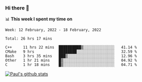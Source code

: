 ### Hi there 👋

📊 **This week I spent my time on**
<!--START_SECTION:waka-->
```text
Week: 12 February, 2022 - 18 February, 2022

Total: 26 hrs 17 mins

C++     11 hrs 22 mins  ██████████▒░░░░░░░░░░░░░░   41.14 % 
CMake   9 hrs           ████████░░░░░░░░░░░░░░░░░   32.59 % 
Bash    3 hrs 35 mins   ███▒░░░░░░░░░░░░░░░░░░░░░   12.96 % 
Other   1 hr 21 mins    █▒░░░░░░░░░░░░░░░░░░░░░░░   04.92 % 
C       1 hr 18 mins    █▒░░░░░░░░░░░░░░░░░░░░░░░   04.71 % 
```
<!--END_SECTION:waka-->


[![Paul's github stats](https://github-readme-stats.vercel.app/api?username=mickeyouyou&theme=dracula&show_icons=true)](https://github.com/anuraghazra/github-readme-stats)
